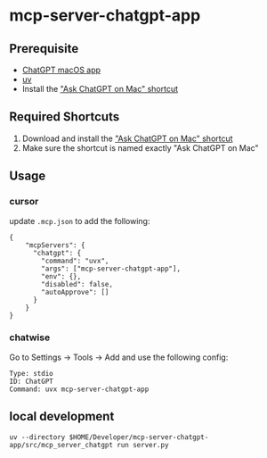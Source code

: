# mcp-server-chatgpt-app

## Prerequisite

- [ChatGPT macOS app](https://openai.com/chatgpt/download/)
- [uv](https://docs.astral.sh/uv/getting-started/installation/)
- Install the ["Ask ChatGPT on Mac" shortcut](https://www.icloud.com/shortcuts/6ae86a39a31e4ec5938abad953ecfd64)

## Required Shortcuts

1. Download and install the ["Ask ChatGPT on Mac" shortcut](https://www.icloud.com/shortcuts/6ae86a39a31e4ec5938abad953ecfd64)
2. Make sure the shortcut is named exactly "Ask ChatGPT on Mac"

## Usage

### cursor

update `.mcp.json` to add the following:

```
{
    "mcpServers": {
      "chatgpt": {
        "command": "uvx",
        "args": ["mcp-server-chatgpt-app"],
        "env": {},
        "disabled": false,
        "autoApprove": []
      }
    }
}
```

### chatwise

Go to Settings -> Tools -> Add and use the following config:

```
Type: stdio
ID: ChatGPT
Command: uvx mcp-server-chatgpt-app
```

## local development

```
uv --directory $HOME/Developer/mcp-server-chatgpt-app/src/mcp_server_chatgpt run server.py
```
